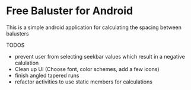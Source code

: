 # Free Baluster for Android

This is a simple android application for calculating the spacing between balusters

TODOS
 - prevent user from selecting seekbar values which result in a negative calulation
 - Clean up UI (Choose font, color schemes, add a few icons)
- finish angled tapered runs
- refactor activities to use static members for calculations 
